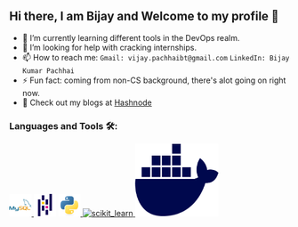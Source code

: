 ## Hi there, I am Bijay and Welcome to my profile 👋

- 🌱 I’m currently learning different tools in the DevOps realm.
- 🤔 I’m looking for help with cracking internships.
- 📫 How to reach me: `Gmail: vijay.pachhaibt@gmail.com` `LinkedIn: Bijay Kumar Pachhai`
- ⚡ Fun fact: coming from non-CS background, there's alot going on right now. 
- 🔭 Check out my blogs at [Hashnode](https://bijay07.hashnode.dev/)




<h3 align="left">Languages and Tools 🛠:</h3>
<p align="left"> <a href="https://www.w3schools.com/cpp/" target="_blank" rel="noreferrer"> <img src="https://raw.githubusercontent.com/devicons/devicon/master/icons/mysql/mysql-original-wordmark.svg" alt="mysql" width="40" height="40"/> </a>  <img src="https://raw.githubusercontent.com/devicons/devicon/2ae2a900d2f041da66e950e4d48052658d850630/icons/pandas/pandas-original.svg" alt="pandas" width="40" height="40"/>  </a> <a href="https://www.python.org" target="_blank" rel="noreferrer"> <img src="https://raw.githubusercontent.com/devicons/devicon/master/icons/python/python-original.svg" alt="python" width="40" height="40"/> </a> <a href="https://scikit-learn.org/" target="_blank" rel="noreferrer"> <img src="https://upload.wikimedia.org/wikipedia/commons/0/05/Scikit_learn_logo_small.svg" alt="scikit_learn" width="40" height="40"/> </a> <a href="https://www.docker.com" target="_blank" rel="noreferrer"> <img src="https://github.com/bijay-05/bijay-05/blob/main/images/03-symbol_dark-blue-docker-logo.png" alt="Docker" width="150" height="130"/> </a></p>



